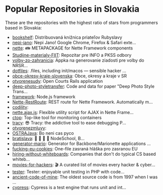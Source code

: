 # Popular Repositories in Slovakia

These are the repositories with the highest ratio of stars from programmers based in Slovakia:

- [bookshelf](https://github.com/rubyslava/bookshelf): Distribuovaná knižnica priateľov Rubyslavy
- [nepi-jano](https://github.com/ejci/nepi-jano): Nepi Jano! Google Chrome, Firefox & Safari exte...
- [nette](https://github.com/nette/nette): 👪 METAPACKAGE for Nette Framework components
- [Studijne-materialy-FIIT](https://github.com/citruslee/Studijne-materialy-FIIT): Repozitar pre INFO a PKSS odbory
- [volby-zo-zahranicia](https://github.com/marsher/volby-zo-zahranicia): Appka na generovanie ziadosti pre volby do NRSR...
- [dotfiles](https://github.com/jooray/dotfiles): .files, including init/macos — sensible hacker ...
- [obce-okresy-kraje-slovenska](https://github.com/gunsoft/obce-okresy-kraje-slovenska): Obce, okresy a kraje v SR
- [otvorenesudy](https://github.com/otvorenesudy/otvorenesudy): Open Courts Rails application
- [deep-photo-styletransfer](https://github.com/luanfujun/deep-photo-styletransfer): Code and data for paper "Deep Photo Style Trans...
- [framework](https://github.com/totaljs/framework): Node.js framework
- [Nette-RestRoute](https://github.com/newPOPE/Nette-RestRoute): REST route for Nette Framework. Automatically m...
- [codility](https://github.com/jsuchal/codility): 
- [nette.ajax.js](https://github.com/vojtech-dobes/nette.ajax.js): Flexible utility script for AJAX in Nette Frame...
- [ctop](https://github.com/bcicen/ctop): Top-like tool for monitoring containers
- [tracy](https://github.com/nette/tracy): 😎 Tracy: the addictive tool to ease debugging P...
- [otvorenezmluvy](https://github.com/otvorenezmluvy/otvorenezmluvy): 
- [OSTRAJava](https://github.com/tkohout/OSTRAJava): Bo neni cas pyco
- [bratislava](https://github.com/nodeschool/bratislava): :school: :beers: :pizza: :rocket: NodeSchool, B...
- [generator-mario](https://github.com/Accenture/generator-mario): Generator for Backbone/Marionette applications ...
- [fucking-eu-cookies](https://github.com/jakubboucek/fucking-eu-cookies): One-file zasraná hláška pro zasranou EU
- [hiring-without-whiteboards](https://github.com/poteto/hiring-without-whiteboards): Companies that don't do typical CS based whiteb...
- [movies-for-hackers](https://github.com/k4m4/movies-for-hackers): 🎬 A curated list of movies every hacker & cyber...
- [tester](https://github.com/nette/tester): Tester: enjoyable unit testing in PHP with code...
- [ancient-code-of-mine](https://github.com/RadoBuransky/ancient-code-of-mine): The oldest source code is from 1997 when I was ...
- [cypress](https://github.com/cypress-io/cypress): Cypress is a test engine that runs unit and int...
